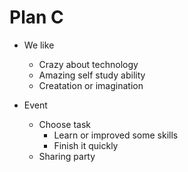 Plan C
===

- We like
    - Crazy about technology
    - Amazing self study ability
    - Creatation or imagination

- Event
    - Choose task
        - Learn or improved some skills
        - Finish it quickly
    - Sharing party

